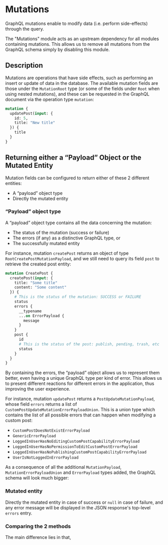 # Mutations

GraphQL mutations enable to modify data (i.e. perform side-effects) through the query.

The "Mutations" module acts as an upstream dependency for all modules containing mutations. This allows us to remove all mutations from the GraphQL schema simply by disabling this module.

## Description

Mutations are operations that have side effects, such as performing an insert or update of data in the database. The available mutation fields are those under the `MutationRoot` type (or some of the fields under `Root` when using nested mutations), and these can be requested in the GraphQL document via the operation type `mutation`:

```graphql
mutation {
  updatePost(input: {
    id: 5,
    title: "New title"
  }) {
    title
  }
}
```

## Returning either a “Payload” Object or the Mutated Entity

Mutation fields can be configured to return either of these 2 different entities:

- A “payload” object type
- Directly the mutated entity

### “Payload” object type

A “payload” object type contains all the data concerning the mutation:

- The status of the mutation (success or failure)
- The errors (if any) as a distinctive GraphQL type, or
- The successfully mutated entity

For instance, mutation `createPost` returns an object of type `RootCreatePostMutationPayload`, and we still need to query its field `post` to retrieve the created post entity:

```graphql
mutation CreatePost {
  createPost(input: {
    title: "Some title"
    content: "Some content"
  }) {
    # This is the status of the mutation: SUCCESS or FAILURE
    status
    errors {
      __typename
      ...on ErrorPayload {
        message
      }
    }
    post {
      id
      # This is the status of the post: publish, pending, trash, etc
      status
    }
  }
}
```

By containing the errors, the “payload” object allows us to represent them better, even having a unique GraphQL type per kind of error. This allows us to present different reactions for different errors in the application, thus  improving the user experience.

For instance, mutation `updatePost` returns a `PostUpdateMutationPayload`, whose field `errors` returns a list of `CustomPostUpdateMutationErrorPayloadUnion`. This is a union type which contains the list of all possible errors that can happen when modifying a custom post:

- `CustomPostDoesNotExistErrorPayload`
- `GenericErrorPayload`
- `LoggedInUserHasNoEditingCustomPostCapabilityErrorPayload`
- `LoggedInUserHasNoPermissionToEditCustomPostErrorPayload`
- `LoggedInUserHasNoPublishingCustomPostCapabilityErrorPayload`
- `UserIsNotLoggedInErrorPayload`

As a consequence of all the additional `MutationPayload`, `MutationErrorPayloadUnion` and `ErrorPayload` types added, the GraphQL schema will look much bigger:



### Mutated entity

Directly the mutated entity in case of success or <code>null</code> in case of failure, and any error message will be displayed in the JSON response\'s top-level <code>errors</code> entry.

### Comparing the 2 methods

The main difference lies in that, 
